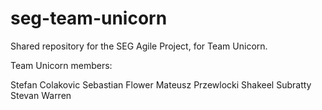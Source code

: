 # seg-team-unicorn
Shared repository for the SEG Agile Project, for Team Unicorn.

Team Unicorn members:

Stefan Colakovic
Sebastian Flower
Mateusz Przewlocki
Shakeel Subratty
Stevan Warren
